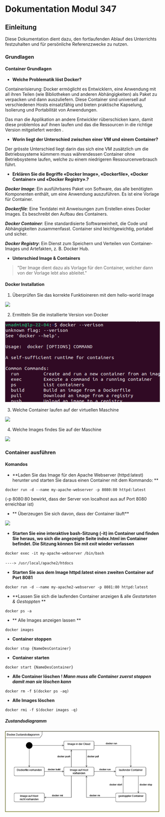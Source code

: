 # Dokumentation Modul 347

## Einleitung

Diese Dokumentation dient dazu, den fortlaufenden Ablauf des Unterrichts festzuhalten und für persönliche Referenzzwecke zu nutzen.

### Grundlagen
#### Container Grundlagen 
* **Welche Problematik löst Docker?**

Containerisierung: Docker ermöglicht es Entwicklern, eine Anwendung mit all ihren Teilen (wie Bibliotheken und anderen Abhängigkeiten) als Paket zu verpacken und dann auszuliefern. Diese Container sind universell auf verschiedenen Hosts einsatzfähig und bieten praktische Kapselung, Isolierung und Portabilität von Anwendungen.


Das man die Applikation an andere Entwickler rüberschicken kann, damit diese problemlos auf ihnen laufen und das die Ressourcen in die richtige Version mitgeliefert werden .


* **Worin liegt der Unterschied zwischen einer VM und einem Container?**
  
Der grösste Unterschied liegt darin das sich eine VM zusätzlich um die Betriebssysteme kümmern muss
währendessen Container ohne Betriebsysteme laufen, welche zu einem niedrigeren Ressourcenverbrauch führt.

* **Erklären Sie die Begriffe «Docker Image», «Dockerfile», «Docker Container» und «Docker Registry».?**
  
***Docker Image***: Ein ausführbares Paket von Software, das alle benötigten Komponenten enthält, um eine Anwendung auszuführen. Es ist eine Vorlage für Container.

***Dockerfile***: Eine Textdatei mit Anweisungen zum Erstellen eines Docker Images. Es beschreibt den Aufbau des Containers.

***Docker Container***: Eine standardisierte Softwareeinheit, die Code und Abhängigkeiten zusammenfasst. Container sind leichtgewichtig, portabel und sicher.

***Docker Registry***: Ein Dienst zum Speichern und Verteilen von Container-Images und Artefakten, z. B. Docker Hub.

* **Unterschied Image & Containers**

> "Der Image dient dazu als Vorlage für den Container, welcher dann von der Vorlage lebt also ableitet."

#### Docker Installation

1. Überprüfen Sie das korrekte Funktioineren mit dem hello-world Image
   
<img src="../img/helloworld.png">

2. Ermitteln Sie die installierte Version von Docker
   
<img src="./img/image1.png">

3. Welche Container laufen auf der virtuellen Maschine
   
<img src="../img/image.png">

4. Welche Images findes Sie auf der Maschine
   
<img src="../img/image2.png">


### Container ausführen

#### Komandos

* **Laden Sie das Image für den Apache Webserver (httpd:latest) herunter und starten Sie daraus einen 
Container mit dem Kommando: **

``` docker linenums="1"
docker run -d --name my-apache-webserver -p 8080:80 httpd:latest

```
(-p 8080:80 bewirkt, dass der Server von localhost aus auf Port 8080 erreichbar ist)
 
* ** Überzeugen Sie sich davon, dass der Container läuft**
  
<img src="../img/image3.png">

* **Starten Sie eine interaktive bash-Sitzung (-it) im Container und finden Sie heraus, wo sich die 
angezeigte Seite index.html im Container befindet. Die Sitzung können Sie mit *exit* wieder verlassen**

```
docker exec -it my-apache-webserver /bin/bash

----> /usr/local/apache2/htdocs
```

* **Starten Sie aus dem Image httpd:latest einen zweiten Container auf Port 8081**
```
docker run -d --name my-apache2-webserver -p 8081:80 httpd:latest
```

* **Lassen Sie sich die laufenden Container anzeigen & alle *Gestarteten & Gestoppten* **

```
docker ps -a
```

* ** Alle Images anzeigen lassen **

```
docker images
```

* **Container stoppen**

```
docker stop {NameDesContainer}
```

* **Container starten**

```
docker start {NameDesContainer}
```

* **Alle Container löschen ! *Mann muss alle Container zuerst stoppen damit man sie löschen kann*** 

```
docker rm -f $(docker ps -aq)
```

* **Alle Images löschen**

```
docker rmi -f $(docker images -q)
```

##### Zustandsdiagramm
<img src="./img/Zusatndsdiagramm.png">